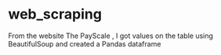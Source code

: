 # web_scraping
From the website The PayScale , I got values on the table using BeautifulSoup and created a Pandas dataframe
